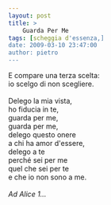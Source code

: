 ```yaml
---
layout: post
title: >
    Guarda Per Me
tags: [scheggia d'essenza,]
date: 2009-03-10 23:47:00
author: pietro
---
```

E compare una terza scelta:<br/>io scelgo di non scegliere.<br/><br/>Delego la mia vista,<br/>ho fiducia in te,<br/>guarda per me,<br/>guarda per me,<br/>delego questo onere<br/>a chi ha amor d'essere,<br/>delego a te<br/>perché sei per me<br/>quel che sei per te<br/>e che io non sono a me.<br/><br/><span style="font-style: italic">Ad Alice 1...</span>
